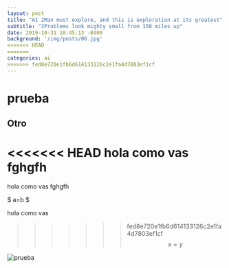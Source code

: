 ```yaml
---
layout: post
title: "AI 2Man must explore, and this is exploration at its greatest"
subtitle: "2Problems look mighty small from 150 miles up"
date: 2019-10-31 10:45:13 -0400
background: '/img/posts/06.jpg'
<<<<<<< HEAD
=======
categories: ai
>>>>>>> fed8e720e1fb6d614133126c2e1fa4d7803ef1cf
---
```


# prueba
## Otro

<<<<<<< HEAD
hola como vas fghgfh
=======

hola como vas fghgfh

$ a=b $

hola como vas

>>>>>>> fed8e720e1fb6d614133126c2e1fa4d7803ef1cf
$$
x=y
$$

![prueba](https://source.unsplash.com/Mn9Fa_wQH-M/800x450)

